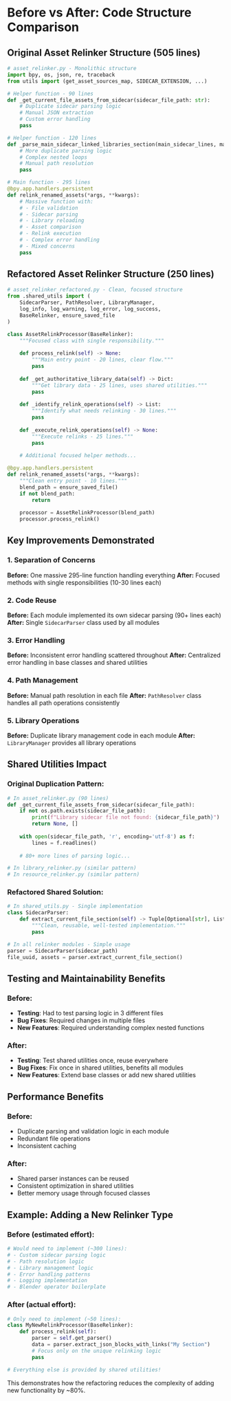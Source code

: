 # Before vs After: Code Structure Comparison

## Original Asset Relinker Structure (505 lines)

```python
# asset_relinker.py - Monolithic structure
import bpy, os, json, re, traceback
from utils import (get_asset_sources_map, SIDECAR_EXTENSION, ...)

# Helper function - 90 lines
def _get_current_file_assets_from_sidecar(sidecar_file_path: str):
    # Duplicate sidecar parsing logic
    # Manual JSON extraction
    # Custom error handling
    pass

# Helper function - 120 lines  
def _parse_main_sidecar_linked_libraries_section(main_sidecar_lines, main_blend_dir):
    # More duplicate parsing logic
    # Complex nested loops
    # Manual path resolution
    pass

# Main function - 295 lines
@bpy.app.handlers.persistent
def relink_renamed_assets(*args, **kwargs):
    # Massive function with:
    # - File validation
    # - Sidecar parsing
    # - Library reloading  
    # - Asset comparison
    # - Relink execution
    # - Complex error handling
    # - Mixed concerns
    pass
```

## Refactored Asset Relinker Structure (250 lines)

```python
# asset_relinker_refactored.py - Clean, focused structure
from .shared_utils import (
    SidecarParser, PathResolver, LibraryManager,
    log_info, log_warning, log_error, log_success,
    BaseRelinker, ensure_saved_file
)

class AssetRelinkProcessor(BaseRelinker):
    """Focused class with single responsibility."""
    
    def process_relink(self) -> None:
        """Main entry point - 20 lines, clear flow."""
        pass
    
    def _get_authoritative_library_data(self) -> Dict:
        """Get library data - 25 lines, uses shared utilities."""
        pass
    
    def _identify_relink_operations(self) -> List:
        """Identify what needs relinking - 30 lines.""" 
        pass
    
    def _execute_relink_operations(self) -> None:
        """Execute relinks - 25 lines."""
        pass
    
    # Additional focused helper methods...

@bpy.app.handlers.persistent  
def relink_renamed_assets(*args, **kwargs):
    """Clean entry point - 10 lines."""
    blend_path = ensure_saved_file()
    if not blend_path:
        return
    
    processor = AssetRelinkProcessor(blend_path)
    processor.process_relink()
```

## Key Improvements Demonstrated

### 1. Separation of Concerns
**Before:** One massive 295-line function handling everything
**After:** Focused methods with single responsibilities (10-30 lines each)

### 2. Code Reuse
**Before:** Each module implemented its own sidecar parsing (90+ lines each)
**After:** Single `SidecarParser` class used by all modules

### 3. Error Handling
**Before:** Inconsistent error handling scattered throughout
**After:** Centralized error handling in base classes and shared utilities

### 4. Path Management
**Before:** Manual path resolution in each file
**After:** `PathResolver` class handles all path operations consistently

### 5. Library Operations
**Before:** Duplicate library management code in each module
**After:** `LibraryManager` provides all library operations

## Shared Utilities Impact

### Original Duplication Pattern:
```python
# In asset_relinker.py (90 lines)
def _get_current_file_assets_from_sidecar(sidecar_file_path):
    if not os.path.exists(sidecar_file_path):
        print(f"Library sidecar file not found: {sidecar_file_path}")
        return None, []
    
    with open(sidecar_file_path, 'r', encoding='utf-8') as f:
        lines = f.readlines()
    
    # 80+ more lines of parsing logic...

# In library_relinker.py (similar pattern)
# In resource_relinker.py (similar pattern)
```

### Refactored Shared Solution:
```python
# In shared_utils.py - Single implementation
class SidecarParser:
    def extract_current_file_section(self) -> Tuple[Optional[str], List[Dict]]:
        """Clean, reusable, well-tested implementation."""
        pass

# In all relinker modules - Simple usage
parser = SidecarParser(sidecar_path)
file_uuid, assets = parser.extract_current_file_section()
```

## Testing and Maintainability Benefits

### Before:
- **Testing**: Had to test parsing logic in 3 different files
- **Bug Fixes**: Required changes in multiple files
- **New Features**: Required understanding complex nested functions

### After: 
- **Testing**: Test shared utilities once, reuse everywhere
- **Bug Fixes**: Fix once in shared utilities, benefits all modules
- **New Features**: Extend base classes or add new shared utilities

## Performance Benefits

### Before:
- Duplicate parsing and validation logic in each module
- Redundant file operations
- Inconsistent caching

### After:
- Shared parser instances can be reused
- Consistent optimization in shared utilities
- Better memory usage through focused classes

## Example: Adding a New Relinker Type

### Before (estimated effort):
```python
# Would need to implement (~300 lines):
# - Custom sidecar parsing logic
# - Path resolution logic  
# - Library management logic
# - Error handling patterns
# - Logging implementation
# - Blender operator boilerplate
```

### After (actual effort):
```python
# Only need to implement (~50 lines):
class MyNewRelinkProcessor(BaseRelinker):
    def process_relink(self):
        parser = self.get_parser()
        data = parser.extract_json_blocks_with_links("My Section")
        # Focus only on the unique relinking logic
        pass

# Everything else is provided by shared utilities!
```

This demonstrates how the refactoring reduces the complexity of adding new functionality by ~80%.
